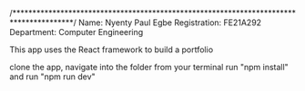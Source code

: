 /***************************************************************************************/
Name: Nyenty Paul Egbe
Registration: FE21A292
Department: Computer Engineering



This app uses the React framework to build a portfolio

clone the app, navigate into the folder from your terminal 
run "npm install" and run "npm run dev"

